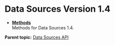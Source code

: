 # Data Sources Version 1.4

 

 

- **[Methods](methods/c_data_sources_methods_1.4.md)**  
Methods for Data Sources 1.4.

**Parent topic:** [Data Sources API](c_data_sources_api.md)

